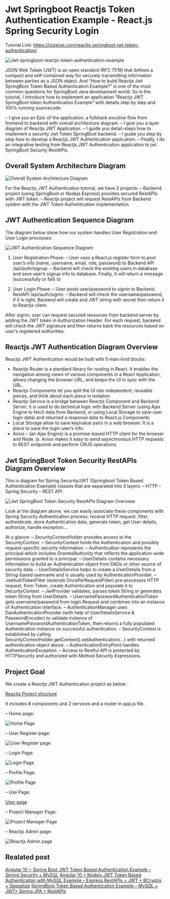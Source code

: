 # Jwt Springboot Reactjs Token Authentication Example - React.js Spring Security Login

Tutorial Link: https://loizenai.com/reactjs-springboot-jwt-token-authentication/

![Jwt-springboot-reactjs-token-authentication-example](https://loizenai.com/wp-content/uploads/2020/11/Reactjs-SpringBoot-Jwt-Token-Authentication-Example.png)

JSON Web Token (JWT) is an open standard (RFC 7519) that defines a compact and self-contained way for securely transmitting information between parties as a JSON object. And “How to build Reactjs Jwt SpringBoot Token Based Authentication Example?” is one of the most common questions for SpringBoot Java development world. So in the tutorial, I introduce how to implement an application “Reactjs JWT SpringBoot token Authentication Example” with details step by step and 100% running sourcecode.

– I give you an Epic of the application, a fullstack excutive flow from frontend to backend with overall architecture diagram.
– I give you a layer diagram of Reactjs JWT Application.
– I guide you detail-steps how to implement a security Jwt Token SpringBoot backend.
– I guide you step by step how to develop a Reactjs JWT Authentication application.
– Finally, I do an integrative testing from Reactjs JWT Authentication application to jwt SpringBoot Security RestAPIs.

## Overall System Architecture Diagram

![Overall System Architecture Diagram](https://loizenai.com/wp-content/uploads/2020/11/Reactjs-JWT-Authentication-Overall-Diagram-1.png)

For the Reactjs JWT Authentication tutorial, we have 2 projects:
– Backend project (using SpringBoot or Nodejs Express) provides secured RestAPIs with JWT token.
– Reactjs project will request RestAPIs from Backend system with the JWT Token Authentication implementation.

## JWT Authentication Sequence Diagram

The diagram below show how our system handles User Registration and User Login processes:

![JWT Authentication Sequence Diagram](https://loizenai.com/wp-content/uploads/2020/11/Reactjs-Jwt-Authentication-Working-Process-Diagram-1.png)

1. User Registration Phase:
– User uses a React.js register form to post user’s info (name, username, email, role, password) to Backend API /api/auth/signup.
– Backend will check the existing users in database and save user’s signup info to database. Finally, It will return a message (successfully or fail) to

2. User Login Phase:
– User posts user/password to signin to Backend RestAPI /api/auth/signin.
– Backend will check the username/password, if it is right, Backend will create and JWT string with secret then return it to Reactjs client.

After signin, user can request secured resources from backend server by adding the JWT token in Authorization Header. For each request, backend will check the JWT signature and then returns back the resources based on user’s registered authorities.

## Reactjs JWT Authentication Diagram Overview

Reactjs JWT Authentication would be built with 5 main kind blocks:

- Reactjs Router is a standard library for routing in React. It enables the navigation among views of various components in a React Application, allows changing the browser URL, and keeps the UI in sync with the URL.
- Reactjs Components let you split the UI into independent, reusable pieces, and think about each piece in isolation.
- Reactjs Service is a bridge between Reactjs Component and Backend Server, it is used to do technical logic with Backend Server (using Ajax Engine to fetch data from Backend, or using Local Storage to save user login data) and returned a response data to React.js Components
- Local Storage allow to save key/value pairs in a web browser. It is a place to save the login user’s info.
- Axios – (an Ajax Engine) is a promise-based HTTP client for the browser and Node. js. Axios makes it easy to send asynchronous HTTP requests to REST endpoints and perform CRUD operations.

## Jwt SpringBoot Token Security RestAPIs Diagram Overview
This is diagram for Spring Security/JWT (Springboot Token Based Authentication Example) classes that are separated into 3 layers:
– HTTP
– Spring Security
– REST API

![Jwt SpringBoot Token Security RestAPIs Diagram Overview](https://loizenai.com/wp-content/uploads/2020/11/Spring-Security-Jwt-Token-Authentication-Architecture-Diagram-1.png)

Look at the diagram above, we can easily associate these components with Spring Security Authentication process: receive HTTP request, filter, authenticate, store Authentication data, generate token, get User details, authorize, handle exception…

At a glance:
– SecurityContextHolder provides access to the SecurityContext.
– SecurityContext holds the Authentication and possibly request-specific security information.
– Authentication represents the principal which includes GrantedAuthority that reflects the application-wide permissions granted to a principal.
– UserDetails contains necessary information to build an Authentication object from DAOs or other source of security data.
– UserDetailsService helps to create a UserDetails from a String-based username and is usually used by AuthenticationProvider.
– JwtAuthTokenFilter (extends OncePerRequestFilter) pre-processes HTTP request, from Token, create Authentication and populate it to SecurityContext.
– JwtProvider validates, parses token String or generates token String from UserDetails.
– UsernamePasswordAuthenticationToken gets username/password from login Request and combines into an instance of Authentication interface.
– AuthenticationManager uses DaoAuthenticationProvider (with help of UserDetailsService & PasswordEncoder) to validate instance of UsernamePasswordAuthenticationToken, then returns a fully populated Authentication instance on successful authentication.
– SecurityContext is established by calling SecurityContextHolder.getContext().setAuthentication(…​) with returned authentication object above.
– AuthenticationEntryPoint handles AuthenticationException.
– Access to Restful API is protected by HTTPSecurity and authorized with Method Security Expressions.

## Project Goal

We create a Reactjs JWT Authentication project as below:

[Reactjs Project structure](https://loizenai.com/wp-content/uploads/2020/11/Reactjs-Jwt-Authentication-project-structure-1.png)

It includes 8 components and 2 services and a router in app.js file.

– Home page:

![Home Page](https://loizenai.com/wp-content/uploads/2020/11/Reactjs-Home-Page-3.png)

– User Register page:

![User Register page](https://loizenai.com/wp-content/uploads/2020/11/Reactjs-JWT-Authentication-Register-Form-Validation-1.png)

– Login Page:

![Login Page](https://loizenai.com/wp-content/uploads/2020/11/reactjs-jwt-authentication-wrong-login-user-validation-3.png)

– Profile Page:

![Profile Page](https://loizenai.com/wp-content/uploads/2020/11/Reactjs-jwt-authentication-sign-in-successfully-2.png)

– Use Page:

[User page](https://loizenai.com/wp-content/uploads/2020/11/Reactjs-jwt-authentication-User-Page-Content-3.png)

– Project Manager Page:

![Project Manager Page](https://loizenai.com/wp-content/uploads/2020/11/Reactjs-JWT-Authentication-PM-Content-2.png)

– Reactjs Admin page:

![Reactjs Admin page](https://loizenai.com/wp-content/uploads/2020/11/Reactjs-jwt-authentication-admin-page-3.png)

## Realated post

[Angular 10 + Spring Boot JWT Token Based Authentication Example – Spring Security + MySQL](https://loizenai.com/angular-10-spring-boot-jwt-token-based-authentication-example-spring-security-mysql-database/)
[Angular 10 + Nodejs JWT Token Based Authentication with MySQL Example – Express RestAPIs + JWT + BCryptjs + Sequelize](https://loizenai.com/angular-10-nodejs-jwt-authentication-mysql-examples-tutorials/)
[SpringBoot Token Based Authentication Example – MySQL + JWT+ Spring JPA + RestAPIs](https://loizenai.com/spring-boot-security-jwt-token-bsed-authentication-example-mysql-spring-jpa-restapis/)

